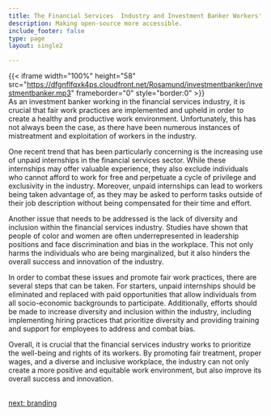 ```yaml
---
title: The Financial Services  Industry and Investment Banker Workers' Rights
description: Making open-source more accessible.
include_footer: false
type: page
layout: single2

---
```



{{< iframe width="100%" height="58" src="https://dfgnflfqxk4ps.cloudfront.net/Rosamund/investmentbanker/investmentbanker.mp3" frameborder="0" style="border:0" >}}<br>
As an investment banker working in the financial services industry, it is crucial that fair work practices are implemented and upheld in order to create a healthy and productive work environment. Unfortunately, this has not always been the case, as there have been numerous instances of mistreatment and exploitation of workers in the industry.

One recent trend that has been particularly concerning is the increasing use of unpaid internships in the financial services sector. While these internships may offer valuable experience, they also exclude individuals who cannot afford to work for free and perpetuate a cycle of privilege and exclusivity in the industry. Moreover, unpaid internships can lead to workers being taken advantage of, as they may be asked to perform tasks outside of their job description without being compensated for their time and effort.

Another issue that needs to be addressed is the lack of diversity and inclusion within the financial services industry. Studies have shown that people of color and women are often underrepresented in leadership positions and face discrimination and bias in the workplace. This not only harms the individuals who are being marginalized, but it also hinders the overall success and innovation of the industry.

In order to combat these issues and promote fair work practices, there are several steps that can be taken. For starters, unpaid internships should be eliminated and replaced with paid opportunities that allow individuals from all socio-economic backgrounds to participate. Additionally, efforts should be made to increase diversity and inclusion within the industry, including implementing hiring practices that prioritize diversity and providing training and support for employees to address and combat bias.

Overall, it is crucial that the financial services industry works to prioritize the well-being and rights of its workers. By promoting fair treatment, proper wages, and a diverse and inclusive workplace, the industry can not only create a more positive and equitable work environment, but also improve its overall success and innovation.

<br>
<a href="https://workdojos.com/investmentbanker/branding">next: branding</a>
</p>